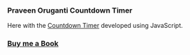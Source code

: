 ### Praveen Oruganti Countdown Timer

Here with the [Countdown Timer](https://praveenoruganti.github.io/praveenorugantitech-vanilla-js/0_Projects/praveenorugantitech-countdown-timer) developed using JavaScript.

### [Buy me a Book](https://bit.ly/388sUbE)


